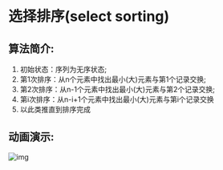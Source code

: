 # 选择排序(select sorting)

## 算法简介:

1. 初始状态：序列为无序状态;
2. 第1次排序：从n个元素中找出最小(大)元素与第1个记录交换;
3. 第2次排序：从n-1个元素中找出最小(大)元素与第2个记录交换;
4. 第i次排序：从n-i+1个元素中找出最小(大)元素与第i个记录交换
5. 以此类推直到排序完成

## 动画演示:

![img](https://pic-1304959529.cos.ap-guangzhou.myqcloud.com/DB/1391679-20180618165535432-492010645.gif)